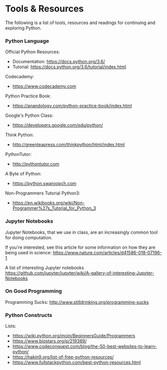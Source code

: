 # Tools & Resources

The following is a list of tools, resources and readings for continuing and exploring Python.

### Python Language

Official Python Resources:
- Documentation: https://docs.python.org/3.6/
- Tutorial: https://docs.python.org/3.6/tutorial/index.html

Codecademy:
- https://www.codecademy.com

Python Practice Book:
- https://anandology.com/python-practice-book/index.html

Google's Python Class:
- https://developers.google.com/edu/python/

Think Python:
- http://greenteapress.com/thinkpython/html/index.html

PythonTutor:
- http://pythontutor.com

A Byte of Python:
- https://python.swaroopch.com

Non-Programmers Tutorial Python3:
- https://en.wikibooks.org/wiki/Non-Programmer%27s_Tutorial_for_Python_3


### Jupyter Notebooks

Jupyter Notebooks, that we use in class, are an increasingly common tool for doing computation. 

If you're interested, see this article for some information on how they are being used in science:
https://www.nature.com/articles/d41586-018-07196-1

A list of interesting Jupyter notebooks
https://github.com/jupyter/jupyter/wiki/A-gallery-of-interesting-Jupyter-Notebooks


### On Good Programming


Programming Sucks:
	http://www.stilldrinking.org/programming-sucks


### Python Constructs

Lists:
- https://wiki.python.org/moin/BeginnersGuide/Programmers
- https://www.biostars.org/p/219389/
- https://www.codeconquest.com/blog/the-50-best-websites-to-learn-python/
- https://hakin9.org/list-of-free-python-resources/
- https://www.fullstackpython.com/best-python-resources.html





